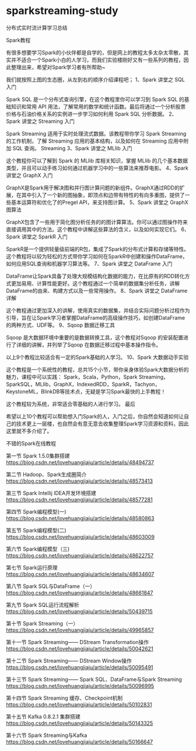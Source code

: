 # sparkstreaming-study
分布式实时流计算学习总结

Spark教程

有很多想要学习Spark的小伙伴都是自学的，但是网上的教程太多太杂太零散，其实并不适合一个Spark小白的人学习，而我们实验楼刚好又有一些系列的教程，因此整理出来，希望对Spark学习者有所帮助~

我们就按照上图的生态圈，从左到右的顺序介绍课程吧；
1、Spark 讲堂之 SQL 入门

Spark SQL 是一个分布式查询引擎，在这个教程里你可以学习到 Spark SQL 的基础知识和常用 API 用法，了解常用的数学和统计函数。最后将通过一个分析股票价格与石油价格关系的实例进一步学习如何利用 Spark SQL 分析数据。
2、Spark 讲堂之 Streaming 入门

Spark Streaming 适用于实时处理流式数据。该教程带你学习 Spark Streaming 的工作机制，了解 Streaming 应用的基本结构，以及如何在 Streaming 应用中附加 SQL 查询。
Streaming
3、Spark 讲堂之 MLlib 入门

这个教程你可以了解到 Spark 的 MLlib 库相关知识，掌握 MLlib 的几个基本数据类型，并且可以动手练习如何通过机器学习中的一些算法来推荐电影。
4、Spark 讲堂之 GraphX 入门

GraphX是Spark用于解决图和并行图计算问题的新组件。GraphX通过RDD的扩展，在其中引入了一个新的图抽象，即顶点和边带有特性的有向多重图，提供了一些基本运算符和优化了的Pregel API，来支持图计算。
5、Spark 讲堂之 GraphX 图算法

GraphX包含了一些用于简化图分析任务的的图计算算法。你可以通过图操作符来直接调用其中的方法。这个教程中讲解这些算法的含义，以及如何实现它们。
6、Spark 讲堂之 SparkR 入门

SparkR是一个提供轻量级前端的R包，集成了Spark的分布式计算和存储等特性。这个教程将以较为轻松的方式带你学习如何在SparkR中创建和操作DataFrame，如何应用SQL查询和机器学习算法等。
7、Spark 讲堂之 DataFrame 入门

DataFrame让Spark具备了处理大规模结构化数据的能力，在比原有的RDD转化方式更加易用、计算性能更好。这个教程通过一个简单的数据集分析任务，讲解DataFrame的由来、构建方式以及一些常用操作。
8、Spark 讲堂之 DataFrame 详解

这个教程通过更加深入的讲解，使用真实的数据集，并结合实际问题分析过程作为引导，旨在让Spark学习者掌握DataFrame的高级操作技巧，如创建DataFrame的两种方式、UDF等。
9、Sqoop 数据迁移工具

Sqoop 是大数据环境中重要的是数据转换工具，这个教程对Sqoop 的安装配置进行了详细的讲解，并列举了Sqoop 在数据迁移过程中基本操作指令。

以上9个教程比较适合有一定的Spark基础的人学习。
10、Spark 大数据动手实验

这个教程是一个系统性的教程，总共15个小节，带你亲身体验Spark大数据分析的魅力，课程中可以实践：
Spark，Scala，Python，Spark Streaming，SparkSQL，MLlib，GraphX，IndexedRDD，SparkR，Tachyon，KeystoneML，BlinkDB等技术点，无疑是学习Spark最快的上手教程！

这个教程较为系统，非常适合零基础的人进行学习。
最后

希望以上10个教程可以帮助想入门Spark的人，入门之后，你自然会知道如何让自己的技术更上一层楼，也自然会有意无意去收集整理Spark学习资源和资料，因此这里就不多介绍了。


不错的Spark在线教程

第一节 Spark 1.5.0集群搭建
https://blog.csdn.net/lovehuangjiaju/article/details/48494737

第二节 Hadoop、Spark生成圈简介
https://blog.csdn.net/lovehuangjiaju/article/details/48573413

第三节 Spark Intellij IDEA开发环境搭建
https://blog.csdn.net/lovehuangjiaju/article/details/48577281

第四节 Spark编程模型(一) 
https://blog.csdn.net/lovehuangjiaju/article/details/48580863

第五节 Spark编程模型(二)
https://blog.csdn.net/lovehuangjiaju/article/details/48603009

第六节 Spark编程模型（三) 
https://blog.csdn.net/lovehuangjiaju/article/details/48622757

第七节 Spark运行原理 
https://blog.csdn.net/lovehuangjiaju/article/details/48634607

第八节 Spark SQL与DataFrame（一）
https://blog.csdn.net/lovehuangjiaju/article/details/48661847

第九节 Spark SQL运行流程解析 
https://blog.csdn.net/lovehuangjiaju/article/details/50439715

第十节 Spark Streaming（一）
https://blog.csdn.net/lovehuangjiaju/article/details/49965857

第十一节 Spark Streaming—— DStream Transformation操作 
https://blog.csdn.net/lovehuangjiaju/article/details/50042621

第十二节 Spark Streaming—— DStream Window操作 
https://blog.csdn.net/lovehuangjiaju/article/details/50095491

第十三节 Spark Streaming—— Spark SQL、DataFrame与Spark Streaming 
https://blog.csdn.net/lovehuangjiaju/article/details/50096995

第十四节 Spark Streaming 缓存、Checkpoint机制
https://blog.csdn.net/lovehuangjiaju/article/details/50102831

第十五节 Kafka 0.8.2.1 集群搭建
https://blog.csdn.net/lovehuangjiaju/article/details/50143325

第十六节 Spark Streaming与Kafka 
https://blog.csdn.net/lovehuangjiaju/article/details/50166647
